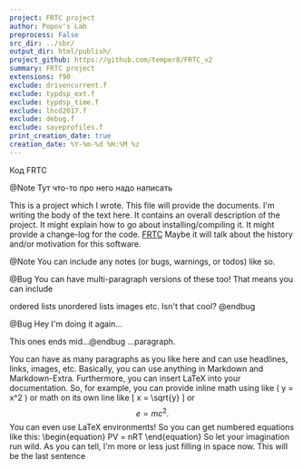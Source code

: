 ```yaml
---
project: FRTС project
author: Popov's Lab
preprocess: False
src_dir: ../sbr/
output_dir: html/publish/
project_github: https://github.com/temper8/FRTC_v2
summary: FRTС project
extensions: f90
exclude: drivencurrent.f
exclude: typdsp_ext.f
exclude: typdsp_time.f
exclude: lhcd2017.f
exclude: debug.f
exclude: saveprofiles.f
print_creation_date: true
creation_date: %Y-%m-%d %H:%M %z
---
```


Код FRTC

@Note Тут что-то про него надо написать

This is a project which I wrote. This file will provide the documents. I'm writing the body of the text here. It contains an overall description of the project. It might explain how to go about installing/compiling it. It might provide a change-log for the code. 
[FRTC](https://github.com/temper8/FRTC_v2) Maybe it will talk about the history and/or motivation for this software.

@Note You can include any notes (or bugs, warnings, or todos) like so.

@Bug You can have multi-paragraph versions of these too! That means you can include

ordered lists
unordered lists
images
etc.
Isn't that cool? @endbug

@Bug Hey I'm doing it again...

This ones ends mid...@endbug ...paragraph.

You can have as many paragraphs as you like here and can use headlines, links, images, etc. Basically, you can use anything in Markdown and Markdown-Extra. Furthermore, you can insert LaTeX into your documentation. So, for example, you can provide inline math using like \( y = x^2 \) or math on its own line like \[ x = \sqrt{y} \] or $$ e = mc^2. $$ You can even use LaTeX environments! So you can get numbered equations like this: \begin{equation} PV = nRT \end{equation} So let your imagination run wild. As you can tell, I'm more or less just filling in space now. This will be the last sentence